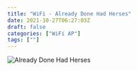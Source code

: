 ```yaml
---
title: "WiFi - Already Done Had Herses"
date: 2021-10-27T06:27:03Z
draft: false
categories: ["WiFi AP"]
tags: [""]
---
```


![Already Done Had Herses](/img/wifiap/wifi-alreadyhadherses.jpg)
